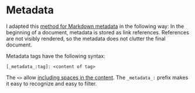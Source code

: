 # Metadata

I adapted this [method for Markdown metadata](https://stackoverflow.com/a/50783136) in the following way:
In the beginning of a document, metadata is stored as link references.
References are not visibly rendered, so the metadata does not clutter the final document.

Metadata tags have the following syntax:

	[_metadata_:tag]: <content of tag>

The `<>` allow [including spaces in the content](https://github.github.com/gfm/#link-destination).
The `_metadata_:` prefix makes it easy to recognize and easy to filter.
